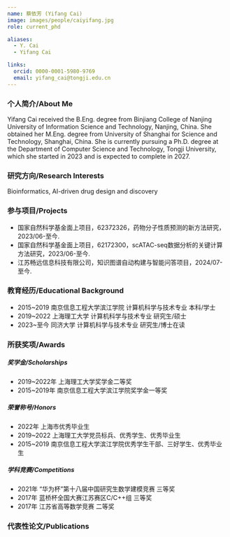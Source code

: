 ```yaml
---
name: 蔡依芳 (Yifang Cai)
image: images/people/caiyifang.jpg
role: current_phd

aliases:
  - Y. Cai
  - Yifang Cai

links:
  orcid: 0000-0001-5980-9769
  email: yifang_cai@tongji.edu.cn
---
```


### 个人简介/About Me
Yifang Cai received the B.Eng. degree from Binjiang College of Nanjing University of Information Science and Technology, Nanjing, China. She obtained her M.Eng. degree from University of Shanghai for Science and Technology, Shanghai, China. She is currently pursuing a Ph.D. degree at the Department of Computer Science and Technology, Tongji University, which she started in 2023 and is expected to complete in 2027. 

### 研究方向/Research Interests
Bioinformatics, AI-driven drug design and discovery

### 参与项目/Projects
- 国家自然科学基金面上项目，62372326，药物分子性质预测的新方法研究，2023/06-至今.
- 国家自然科学基金面上项目，62172300，scATAC-seq数据分析的关键计算方法研究，2023/06-至今.
- 江苏畅远信息科技有限公司，知识图谱自动构建与智能问答项目，2024/07-至今.

### 教育经历/Educational Background
- 2015~2019 南京信息工程大学滨江学院 计算机科学与技术专业 本科/学士
- 2019~2022 上海理工大学 计算机科学与技术专业 研究生/硕士
- 2023~至今 同济大学 计算机科学与技术专业 研究生/博士在读

### 所获奖项/Awards

##### 奖学金/Scholarships
- 2019~2022年 上海理工大学奖学金二等奖
- 2015~2019年 南京信息工程大学滨江学院奖学金一等奖
  
##### 荣誉称号/Honors
- 2022年 上海市优秀毕业生
- 2019~2022 上海理工大学党员标兵、优秀学生、优秀毕业生
- 2015~2019 南京信息工程大学滨江学院优秀学生干部、三好学生、优秀毕业生
  
##### 学科竞赛/Competitions
- 2021年 “华为杯”第十八届中国研究生数学建模竞赛 三等奖
- 2017年 蓝桥杯全国大赛江苏赛区C/C++组 三等奖
- 2017年 江苏省高等数学竞赛 二等奖

### 代表性论文/Publications
